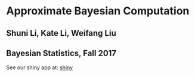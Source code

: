 # Approximate Bayesian Computation
## Shuni Li, Kate Li, Weifang Liu
## Bayesian Statistics, Fall 2017

See our shiny app at: [shiny](https://shunili.shinyapps.io/approximate-bayesian-computation/)

